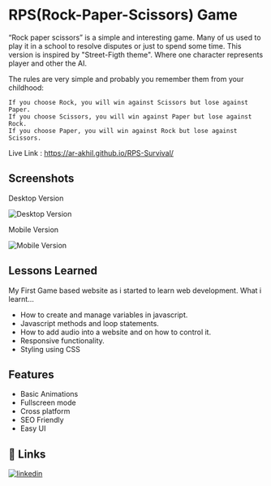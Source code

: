
# RPS(Rock-Paper-Scissors) Game

“Rock paper scissors” is a simple and interesting
game. Many of us used to play it in a school to
resolve disputes or just to spend some time.
This version is inspired by "Street-Figth theme".
Where one character represents player and other the AI.

The rules are very simple and probably you remember them from your childhood:

    If you choose Rock, you will win against Scissors but lose against Paper.
    If you choose Scissors, you will win against Paper but lose against Rock.
    If you choose Paper, you will win against Rock but lose against Scissors.


Live Link : https://ar-akhil.github.io/RPS-Survival/
## Screenshots

Desktop Version

![Desktop Version](https://github.com/Ar-Akhil/RPS-game/blob/master/assets/desktop-version.png)

Mobile Version

![Mobile Version](https://github.com/Ar-Akhil/RPS-game/blob/master/assets/mobile-version.png)

## Lessons Learned

My First Game based website as i started to learn web development.
What i learnt...
- How to create and manage variables in javascript.
- Javascript methods and loop statements.
- How to add audio into a website and on how to control it.
- Responsive functionality.
- Styling using CSS

## Features

- Basic Animations
- Fullscreen mode
- Cross platform
- SEO Friendly
- Easy UI


## 🔗 Links

[![linkedin](https://img.shields.io/badge/linkedin-0A66C2?style=for-the-badge&logo=linkedin&logoColor=white)](https://www.linkedin.com/in/akhil-reddy-155450242/)

